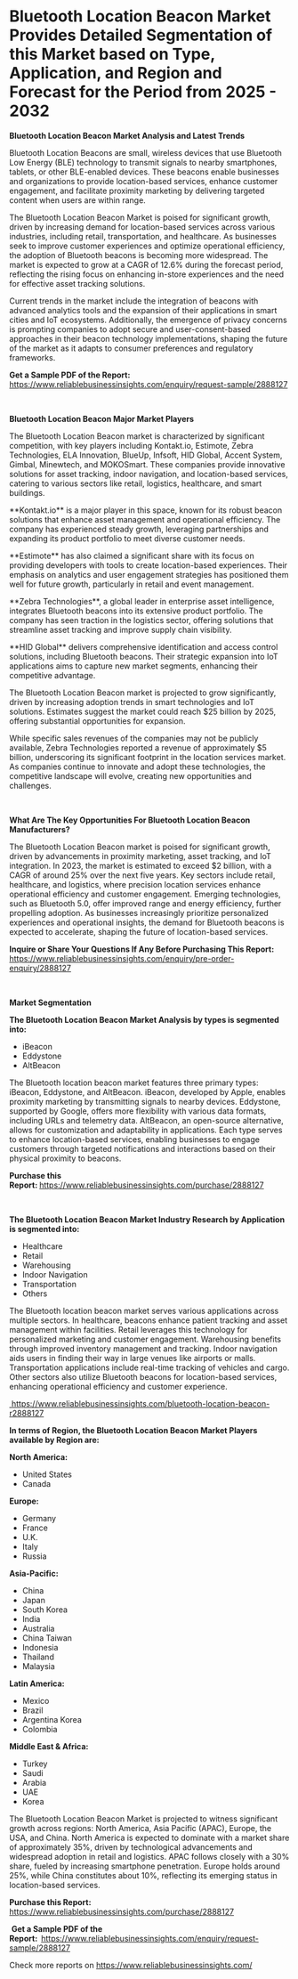 <p><h1>Bluetooth Location Beacon Market Provides Detailed Segmentation of this Market based on Type, Application, and Region and Forecast for the Period from 2025 - 2032</h1></p><p><strong>Bluetooth Location Beacon Market Analysis and Latest Trends</strong></p>
<p><p>Bluetooth Location Beacons are small, wireless devices that use Bluetooth Low Energy (BLE) technology to transmit signals to nearby smartphones, tablets, or other BLE-enabled devices. These beacons enable businesses and organizations to provide location-based services, enhance customer engagement, and facilitate proximity marketing by delivering targeted content when users are within range.</p><p>The Bluetooth Location Beacon Market is poised for significant growth, driven by increasing demand for location-based services across various industries, including retail, transportation, and healthcare. As businesses seek to improve customer experiences and optimize operational efficiency, the adoption of Bluetooth beacons is becoming more widespread. The market is expected to grow at a CAGR of 12.6% during the forecast period, reflecting the rising focus on enhancing in-store experiences and the need for effective asset tracking solutions.</p><p>Current trends in the market include the integration of beacons with advanced analytics tools and the expansion of their applications in smart cities and IoT ecosystems. Additionally, the emergence of privacy concerns is prompting companies to adopt secure and user-consent-based approaches in their beacon technology implementations, shaping the future of the market as it adapts to consumer preferences and regulatory frameworks.</p></p>
<p><strong>Get a Sample PDF of the Report:&nbsp;</strong> <a href="https://www.reliablebusinessinsights.com/enquiry/request-sample/2888127?utm_campaign=2099&utm_medium=2&utm_source=Github&utm_content=ia&utm_term=14032025&utm_id=bluetooth-location-beacon">https://www.reliablebusinessinsights.com/enquiry/request-sample/2888127</a></p>
<p>&nbsp;</p>
<p><strong>Bluetooth Location Beacon Major Market Players</strong></p>
<p><p>The Bluetooth Location Beacon market is characterized by significant competition, with key players including Kontakt.io, Estimote, Zebra Technologies, ELA Innovation, BlueUp, Infsoft, HID Global, Accent System, Gimbal, Minewtech, and MOKOSmart. These companies provide innovative solutions for asset tracking, indoor navigation, and location-based services, catering to various sectors like retail, logistics, healthcare, and smart buildings.</p><p>**Kontakt.io** is a major player in this space, known for its robust beacon solutions that enhance asset management and operational efficiency. The company has experienced steady growth, leveraging partnerships and expanding its product portfolio to meet diverse customer needs. </p><p>**Estimote** has also claimed a significant share with its focus on providing developers with tools to create location-based experiences. Their emphasis on analytics and user engagement strategies has positioned them well for future growth, particularly in retail and event management.</p><p>**Zebra Technologies**, a global leader in enterprise asset intelligence, integrates Bluetooth beacons into its extensive product portfolio. The company has seen traction in the logistics sector, offering solutions that streamline asset tracking and improve supply chain visibility.</p><p>**HID Global** delivers comprehensive identification and access control solutions, including Bluetooth beacons. Their strategic expansion into IoT applications aims to capture new market segments, enhancing their competitive advantage.</p><p>The Bluetooth Location Beacon market is projected to grow significantly, driven by increasing adoption trends in smart technologies and IoT solutions. Estimates suggest the market could reach $25 billion by 2025, offering substantial opportunities for expansion.</p><p>While specific sales revenues of the companies may not be publicly available, Zebra Technologies reported a revenue of approximately $5 billion, underscoring its significant footprint in the location services market. As companies continue to innovate and adopt these technologies, the competitive landscape will evolve, creating new opportunities and challenges.</p></p>
<p>&nbsp;</p>
<p><strong>What Are The Key Opportunities For Bluetooth Location Beacon Manufacturers?</strong></p>
<p><p>The Bluetooth Location Beacon market is poised for significant growth, driven by advancements in proximity marketing, asset tracking, and IoT integration. In 2023, the market is estimated to exceed $2 billion, with a CAGR of around 25% over the next five years. Key sectors include retail, healthcare, and logistics, where precision location services enhance operational efficiency and customer engagement. Emerging technologies, such as Bluetooth 5.0, offer improved range and energy efficiency, further propelling adoption. As businesses increasingly prioritize personalized experiences and operational insights, the demand for Bluetooth beacons is expected to accelerate, shaping the future of location-based services.</p></p>
<p><strong>Inquire or Share Your Questions If Any Before Purchasing This Report:</strong> <a href="https://www.reliablebusinessinsights.com/enquiry/pre-order-enquiry/2888127?utm_campaign=2099&utm_medium=2&utm_source=Github&utm_content=ia&utm_term=14032025&utm_id=bluetooth-location-beacon">https://www.reliablebusinessinsights.com/enquiry/pre-order-enquiry/2888127</a></p>
<p>&nbsp;</p>
<p><strong>Market Segmentation</strong></p>
<p><strong>The Bluetooth Location Beacon Market Analysis by types is segmented into:</strong></p>
<p><ul><li>iBeacon</li><li>Eddystone</li><li>AltBeacon</li></ul></p>
<p><p>The Bluetooth location beacon market features three primary types: iBeacon, Eddystone, and AltBeacon. iBeacon, developed by Apple, enables proximity marketing by transmitting signals to nearby devices. Eddystone, supported by Google, offers more flexibility with various data formats, including URLs and telemetry data. AltBeacon, an open-source alternative, allows for customization and adaptability in applications. Each type serves to enhance location-based services, enabling businesses to engage customers through targeted notifications and interactions based on their physical proximity to beacons.</p></p>
<p><strong>Purchase this Report:&nbsp;</strong><a href="https://www.reliablebusinessinsights.com/purchase/2888127?utm_campaign=2099&utm_medium=2&utm_source=Github&utm_content=ia&utm_term=14032025&utm_id=bluetooth-location-beacon">https://www.reliablebusinessinsights.com/purchase/2888127</a></p>
<p>&nbsp;</p>
<p><strong>The Bluetooth Location Beacon Market Industry Research by Application is segmented into:</strong></p>
<p><ul><li>Healthcare</li><li>Retail</li><li>Warehousing</li><li>Indoor Navigation</li><li>Transportation</li><li>Others</li></ul></p>
<p><p>The Bluetooth location beacon market serves various applications across multiple sectors. In healthcare, beacons enhance patient tracking and asset management within facilities. Retail leverages this technology for personalized marketing and customer engagement. Warehousing benefits through improved inventory management and tracking. Indoor navigation aids users in finding their way in large venues like airports or malls. Transportation applications include real-time tracking of vehicles and cargo. Other sectors also utilize Bluetooth beacons for location-based services, enhancing operational efficiency and customer experience.</p></p>
<p><a href="https://www.reliablebusinessinsights.com/bluetooth-location-beacon-r2888127?utm_campaign=2099&utm_medium=2&utm_source=Github&utm_content=ia&utm_term=14032025&utm_id=bluetooth-location-beacon">&nbsp;https://www.reliablebusinessinsights.com/bluetooth-location-beacon-r2888127</a></p>
<p><strong>In terms of Region, the Bluetooth Location Beacon Market Players available by Region are:</strong></p>
<p>
    <p> <strong> North America: </strong>
        <ul>
            <li>United States</li>
            <li>Canada</li>
        </ul>
        </p> 
    <p> <strong> Europe: </strong>
        <ul>
            <li>Germany</li>
            <li>France</li>
            <li>U.K.</li>
            <li>Italy</li>
            <li>Russia</li>
        </ul>
        </p> 
    <p> <strong> Asia-Pacific: </strong>
        <ul>
            <li>China</li>
            <li>Japan</li>
            <li>South Korea</li>
            <li>India</li>
            <li>Australia</li>
            <li>China Taiwan</li>
            <li>Indonesia</li>
            <li>Thailand</li>
            <li>Malaysia</li>
        </ul>
        </p> 
    <p> <strong> Latin America: </strong>
        <ul>
            <li>Mexico</li>
            <li>Brazil</li>
            <li>Argentina Korea</li>
            <li>Colombia</li>
        </ul>
        </p> 
    <p> <strong> Middle East & Africa: </strong>
        <ul>
            <li>Turkey</li>
            <li>Saudi</li>
            <li>Arabia</li>
            <li>UAE</li>
            <li>Korea</li>
        </ul>
    </p>
    </p>
<p><p>The Bluetooth Location Beacon Market is projected to witness significant growth across regions: North America, Asia Pacific (APAC), Europe, the USA, and China. North America is expected to dominate with a market share of approximately 35%, driven by technological advancements and widespread adoption in retail and logistics. APAC follows closely with a 30% share, fueled by increasing smartphone penetration. Europe holds around 25%, while China constitutes about 10%, reflecting its emerging status in location-based services.</p></p>
<p><strong>Purchase this Report: </strong><a href="https://www.reliablebusinessinsights.com/purchase/2888127?utm_campaign=2099&utm_medium=2&utm_source=Github&utm_content=ia&utm_term=14032025&utm_id=bluetooth-location-beacon">https://www.reliablebusinessinsights.com/purchase/2888127</a></p>
<p>&nbsp;<strong>Get a Sample PDF of the Report:&nbsp;&nbsp;</strong><a href="https://www.reliablebusinessinsights.com/enquiry/request-sample/2888127?utm_campaign=2099&utm_medium=2&utm_source=Github&utm_content=ia&utm_term=14032025&utm_id=bluetooth-location-beacon">https://www.reliablebusinessinsights.com/enquiry/request-sample/2888127</a></p>
<p><strong></strong></p>
<p>Check more reports on <a href="https://www.reliablebusinessinsights.com/?utm_campaign=2099&utm_medium=2&utm_source=Github&utm_content=ia&utm_term=14032025&utm_id=bluetooth-location-beacon">https://www.reliablebusinessinsights.com/</a></p>
